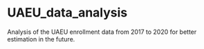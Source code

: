 # UAEU_data_analysis
Analysis of the UAEU enrollment data from 2017 to 2020 for better estimation in the future.
